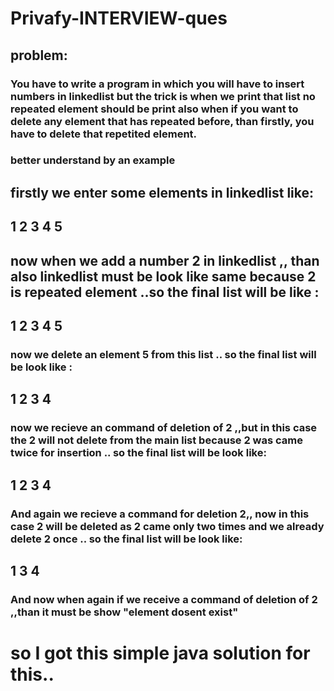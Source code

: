 # Privafy-INTERVIEW-ques
## problem:
<h3>You have to write a program in which you will have to insert numbers in linkedlist but the trick is when we print that list no repeated element should be print also when if you want to delete any element that has repeated before, than firstly, you have to delete that repetited element.
</h3>
<h3>better understand by an example</h3>
<h2>firstly we enter some elements in linkedlist like: </h2><h2><b>1 2 3 4 5 </b></h2>
<h2>now when we add a number <b>2</b> in linkedlist ,, than also linkedlist must be look like same because 2 is repeated element ..so the final list will be like : </h2>
<h2><b>1 2 3 4 5 </b></h2>
<h3>now we delete an element <b>5</b> from this list .. so the final list will be look like : </h3>
<h2><b>1 2 3 4 </b></h2>
<h3>now we recieve an command of deletion of 2 ,,but in this case the 2 will not delete from the main list because 2 was came twice for insertion .. so the final list will be look like: </h3><h2><b>1 2 3 4 </b></h2>
<h3>And again we recieve a command for deletion 2,, now in this case 2 will be deleted as 2 came only two times and we already delete 2 once .. so the final list will be look like: </h3><h2><b>1 3 4 </b></h2>
<h3>And now when again if we receive a command of deletion of 2 ,,than it must be show "element dosent exist"</h3>
<h1>so I got this simple java solution for this..</h1>
